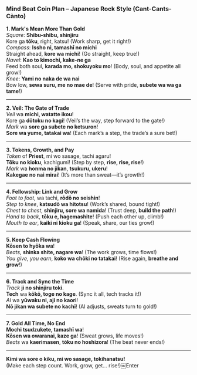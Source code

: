 ### **Mind Beat Coin Plan** – Japanese Rock Style (Cant-Cants-Cànto)

**1. Mark's Mean More Than Gold**  
*Square*: **Shibu-shibu, shinjiru**  
Kore ga **tōku**, right, katsu! (Work sharp, get it right!)  
*Compass*: **Issho ni, tamashī no michi**  
Straight ahead, **kore wa michi**! (Go straight, keep true!)  
*Navel*: **Kao to kimochi, kake-ne ga**  
Feed both soul, **karada mo, shokuyoku mo**! (Body, soul, and appetite all grow!)  
*Knee*: **Yami no naka de wa nai**  
Bow low, **sewa suru, me no mae de**! (Serve with pride, **subete wa wa ga tame**!)

---

**2. Veil: The Gate of Trade**  
*Veil* wa **michi, watatte ikou**!  
Kore ga **dōtoku no kagi**! (Veil’s the way, step forward to the gate!)  
*Mark* wa **sore ga subete no ketsuron**!  
**Sore wa yume, tatakai wa**! (Each mark’s a step, the trade’s a sure bet!)

---

**3. Tokens, Growth, and Pay**  
*Token* of **Priest**, mi wo sasage, tachi agaru!  
**Tōku no kioku**, kachigumi! (Step by step, **rise, rise, rise**!)  
*Mark* wa **honma no jikan**, **tsukuru, ukeru**!  
**Kakegae no nai mirai**! (It’s more than sweat—it’s growth!)

---

**4. Fellowship: Link and Grow**  
*Foot to foot*, wa tachi, **rōdō no seishin**!  
*Step to knee*, **katsudō wa hitotsu**! (Work’s shared, bound tight!)  
*Chest to chest*, **shinjiru, sore wa namida**! (Trust deep, **build the path**!)  
*Hand to back*, **tōku e, hagemashite**! (Push each other up, climb!)  
*Mouth to ear*, **kaiki ni kioku ga**! (Speak, share, our ties grow!)

---

**5. Keep Cash Flowing**  
**Kōsen to hyōka wa**!  
*Beats,* **shinka shite, nagare wa**! (The work grows, time flows!)  
*You give*, *you earn*, **koko wa chōki no tatakai**! (Rise again, **breathe and grow**!)

---

**6. Track and Sync the Time**  
*Track* **ji no shinjiru toki**.  
**Tech** wa **kōkō, toge no kage**. (Sync it all, tech tracks it!)  
*AI* wa **yūwaku ni, aji no kaori**!  
**Nō jikan wa subete no kachī**! (AI adjusts, sweats turn to gold!)

---

**7. Gold All Time, No End**  
**Mochi tsudzukete, tamashī wa**!  
**Kōsen wa owaranai, kaze ga**! (Sweat grows, life moves!)  
*Beats* wa **kaerimasen**, **tōku no hoshizora**! (The beat never ends!)

--- 

**Kimi wa sore o kiku, mi wo sasage, tokihanatsu!**  
(Make each step count. Work, grow, get... rise!)￼Enter
